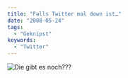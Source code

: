```yaml
---
title: "Falls Twitter mal down ist…"
date: "2008-05-24"
tags:
  - "Geknipst"
keywords:
  - "Twitter"
---
```


![Die gibt es noch???](/images/codecandies/ZZ72D43956.jpg)
